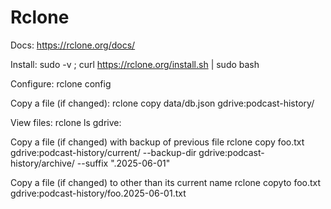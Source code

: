 # Rclone

Docs:
https://rclone.org/docs/

Install:
sudo -v ; curl https://rclone.org/install.sh | sudo bash

Configure:
rclone config

Copy a file (if changed):
rclone copy data/db.json gdrive:podcast-history/

View files:
rclone ls gdrive:

Copy a file (if changed) with backup of previous file
rclone copy foo.txt gdrive:podcast-history/current/ --backup-dir gdrive:podcast-history/archive/ --suffix ".2025-06-01"

Copy a file (if changed) to other than its current name
rclone copyto foo.txt gdrive:podcast-history/foo.2025-06-01.txt
